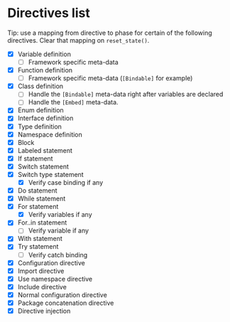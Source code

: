# Directives list

Tip: use a mapping from directive to phase for certain of the following directives. Clear that mapping on `reset_state()`.

* [x] Variable definition
  * [ ] Framework specific meta-data
* [x] Function definition
  * [ ] Framework specific meta-data (`[Bindable]` for example)
* [x] Class definition
  * [ ] Handle the `[Bindable]` meta-data right after variables are declared
  * [ ] Handle the `[Embed]` meta-data.
* [x] Enum definition
* [x] Interface definition
* [x] Type definition
* [x] Namespace definition
* [x] Block
* [x] Labeled statement
* [x] If statement
* [x] Switch statement
* [x] Switch type statement
  * [x] Verify case binding if any
* [x] Do statement
* [x] While statement
* [x] For statement
  * [x] Verify variables if any
* [x] For..in statement
  * [ ] Verify variable if any
* [x] With statement
* [x] Try statement
  * [ ] Verify catch binding
* [x] Configuration directive
* [x] Import directive
* [x] Use namespace directive
* [x] Include directive
* [x] Normal configuration directive
* [x] Package concatenation directive
* [x] Directive injection